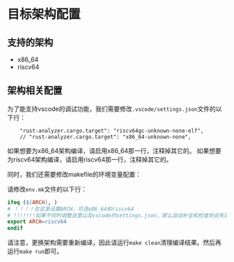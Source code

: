 # 目标架构配置

## 支持的架构

- x86_64
- riscv64

## 架构相关配置

为了能支持vscode的调试功能，我们需要修改`.vscode/settings.json`文件的以下行：
```
    "rust-analyzer.cargo.target": "riscv64gc-unknown-none-elf",
    // "rust-analyzer.cargo.target": "x86_64-unknown-none",
```

如果想要为x86_64架构编译，请启用x86_64那一行，注释掉其它的。
如果想要为riscv64架构编译，请启用riscv64那一行，注释掉其它的。


同时，我们还需要修改makefile的环境变量配置：

请修改`env.mk`文件的以下行：
```Makefile
ifeq ($(ARCH), )
# ！！！！在这里设置ARCH，可选x86_64和riscv64
# !!!!!!!如果不同时调整这里以及vscode的settings.json，那么自动补全和检查将会失效
export ARCH=riscv64
endif
```

请注意，更换架构需要重新编译，因此请运行`make clean`清理编译结果。然后再运行`make run`即可。
